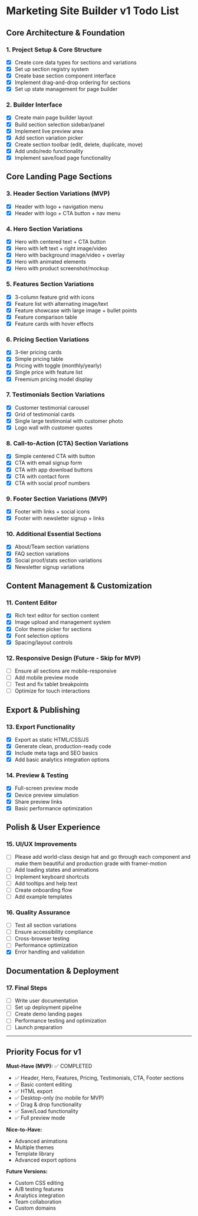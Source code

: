 # Marketing Site Builder v1 Todo List

## Core Architecture & Foundation

### 1. Project Setup & Core Structure
- [x] Create core data types for sections and variations
- [x] Set up section registry system
- [x] Create base section component interface
- [x] Implement drag-and-drop ordering for sections
- [x] Set up state management for page builder

### 2. Builder Interface
- [x] Create main page builder layout
- [x] Build section selection sidebar/panel
- [x] Implement live preview area
- [x] Add section variation picker
- [x] Create section toolbar (edit, delete, duplicate, move)
- [x] Add undo/redo functionality
- [x] Implement save/load page functionality

## Core Landing Page Sections

### 3. Header Section Variations (MVP)
- [x] Header with logo + navigation menu
- [x] Header with logo + CTA button + nav menu

### 4. Hero Section Variations
- [x] Hero with centered text + CTA button
- [x] Hero with left text + right image/video
- [x] Hero with background image/video + overlay
- [x] Hero with animated elements
- [x] Hero with product screenshot/mockup

### 5. Features Section Variations
- [x] 3-column feature grid with icons
- [x] Feature list with alternating image/text
- [x] Feature showcase with large image + bullet points
- [x] Feature comparison table
- [x] Feature cards with hover effects

### 6. Pricing Section Variations
- [x] 3-tier pricing cards
- [x] Simple pricing table
- [x] Pricing with toggle (monthly/yearly)
- [x] Single price with feature list
- [x] Freemium pricing model display

### 7. Testimonials Section Variations
- [x] Customer testimonial carousel
- [x] Grid of testimonial cards
- [x] Single large testimonial with customer photo
- [x] Logo wall with customer quotes

### 8. Call-to-Action (CTA) Section Variations
- [x] Simple centered CTA with button
- [x] CTA with email signup form
- [x] CTA with app download buttons
- [x] CTA with contact form
- [x] CTA with social proof numbers

### 9. Footer Section Variations (MVP)
- [x] Footer with links + social icons
- [x] Footer with newsletter signup + links

### 10. Additional Essential Sections
- [x] About/Team section variations
- [x] FAQ section variations
- [x] Social proof/stats section variations
- [x] Newsletter signup variations

## Content Management & Customization

### 11. Content Editor
- [x] Rich text editor for section content
- [x] Image upload and management system
- [x] Color theme picker for sections
- [x] Font selection options
- [x] Spacing/layout controls

### 12. Responsive Design (Future - Skip for MVP)
- [ ] Ensure all sections are mobile-responsive
- [ ] Add mobile preview mode
- [ ] Test and fix tablet breakpoints
- [ ] Optimize for touch interactions

## Export & Publishing

### 13. Export Functionality
- [x] Export as static HTML/CSS/JS
- [x] Generate clean, production-ready code
- [x] Include meta tags and SEO basics
- [x] Add basic analytics integration options

### 14. Preview & Testing
- [x] Full-screen preview mode
- [x] Device preview simulation
- [x] Share preview links
- [x] Basic performance optimization

## Polish & User Experience

### 15. UI/UX Improvements
- [ ] Please add world-class design hat and go through each component and make them beautiful and production grade with framer-motion
- [ ] Add loading states and animations
- [ ] Implement keyboard shortcuts
- [ ] Add tooltips and help text
- [ ] Create onboarding flow
- [ ] Add example templates

### 16. Quality Assurance
- [ ] Test all section variations
- [ ] Ensure accessibility compliance
- [ ] Cross-browser testing
- [ ] Performance optimization
- [x] Error handling and validation

## Documentation & Deployment

### 17. Final Steps
- [ ] Write user documentation
- [ ] Set up deployment pipeline
- [ ] Create demo landing pages
- [ ] Performance testing and optimization
- [ ] Launch preparation

---

## Priority Focus for v1

**Must-Have (MVP):** ✅ COMPLETED
- ✅ Header, Hero, Features, Pricing, Testimonials, CTA, Footer sections
- ✅ Basic content editing
- ✅ HTML export
- ✅ Desktop-only (no mobile for MVP)
- ✅ Drag & drop functionality
- ✅ Save/Load functionality
- ✅ Full preview mode

**Nice-to-Have:**
- Advanced animations
- Multiple themes
- Template library
- Advanced export options

**Future Versions:**
- Custom CSS editing
- A/B testing features
- Analytics integration
- Team collaboration
- Custom domains
